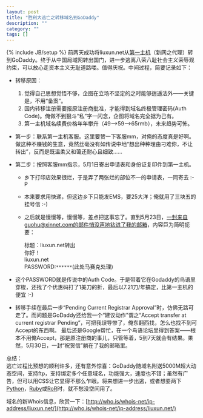 ```yaml
---
layout: post
title: "胜利大逃亡之转移域名到GoDaddy"
description: ""
category: ""
tags: []
---
```

{% include JB/setup %}
 前两天成功将liuxun.net从[第一主机](http://www1.com.cn)（新网之代理）转到GoDaddy。终于从中国局域网转出国门，进一步逃离八荣八耻社会主义荣辱观约束，可以放心走资本主义无耻道路喽。值得庆祝。中间过程，简要记录如下：

- 转移原因：
	1. 觉得自己思想觉悟不够，企图在立场不坚定的之时能够逍遥法外——关键是，不用“备案”。
	2. 国内转移注册需要报原注册商批准，才能得到域名终极管理密码(Auth Code)。俺做不到狠斗“私”字一闪念，企图将域名完全据为己有。
	3. 第一主机域名续费价格年年攀升（49——>59——>65rmb），未来趋势可怖。
- 第一步：联系第一主机客服。这里要赞一下客服mm，对俺的态度真是好啊。做这种不赚钱的生意，竟然丝毫没有如传说中地“想出种种理由刁难你，不让转出”，反而是既温柔又和蔼还耐心且细致……
- 第二步：按照客服mm指示，5月1日寄出申请表和身份证复印件到第一主机。
	- 乡下打印店效果很烂，于是弄了两张烂的部位不一的申请表，一同寄去 :-P
	- 本来要求用快递，但这边乡下只能发EMS，要25大洋；俺就用了三块五的挂号信 :-)
	- 之后就是慢慢等，慢慢等，差点把这事忘了。直到5月23日，一封来自guohu@xinnet.com的邮件悄没声地钻进了我的邮箱，内容巨为简明扼要： 
	
	
		标题：liuxun.net转出    
		你好！  
		liuxun.net  
		PASSWORD:`******`(此处马赛克处理)
	

- 这个PASSWORD就是传说中的Auth Code。于是带着它在Godaddy的鸟语里穿梭，还找了个优惠码打了1美刀的折，最后以7.21刀/年搞定，比第一主机的便宜 :-)
- 转移手续在最后一步“Pending Current Registrar Approval”时，仿佛无路可走了。而问题是GoDaddy还给我一个“建议动作”谓之“Accept transfer at current registrar Pending”，可把我误导惨了，俺东翻西找，怎么也找不到可Accept的东西啊。
最后还是Google帮忙，在一个鸟语论坛里得到答案——根本不用俺Accept，那是原注册商的事儿，只管等着，5到7天就会有结果。果然，5月30日，一封“祝贺信”躺在了我的邮箱里。

总结：  
逃亡过程比预想的顺利许多，还有意外惊喜：GoDaddy随域名附送5000M超大动态空间，支持ftp，支持绑定多个任意域名，功能强大，速度也不错；虽然有广告，但可以用CSS让它显得不那么乍眼。将来想进一步出逃，或者想耍两下[Python](http://www.python.org/)，[Ruby](http://www.ruby-lang.org/)或[RoR](http://www.rubyonrails.org/)时，就不愁没空间用了。



域名的新Whois信息，欣赏一下：[http://who.is/whois-net/ip-address/liuxun.net/](http://who.is/whois-net/ip-address/liuxun.net/)